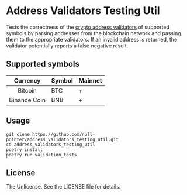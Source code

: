 # Address Validators Testing Util
Tests the correctness of the [crypto address validators](https://github.com/null-po1nter/crypto-address-validator) of supported symbols by parsing addresses from the blockchain network and passing them to the appropriate validators.
If an invalid address is returned, the validator potentially reports a false negative result.

## Supported symbols
| Currency      | Symbol | Mainnet |
|:-------------:| ------ | ------- |
| Bitcoin       | BTC    | +       |
| Binance Coin  | BNB    | +       |


## Usage
```
git clone https://github.com/null-po1nter/address_validators_testing_util.git
cd address_validators_testing_util
poetry install
poetry run validation_tests
```

## License
The Unlicense. See the LICENSE file for details.
